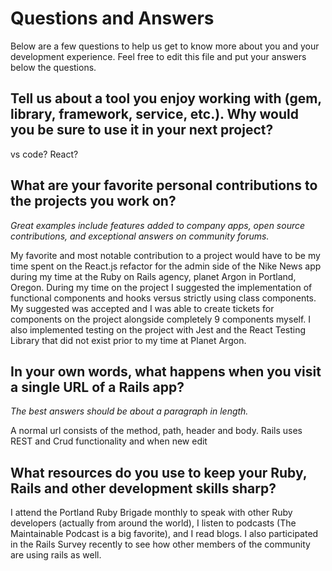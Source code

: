 # Questions and Answers

Below are a few questions to help us get to know more about you and your
development experience. Feel free to edit this file and put your answers
below the questions.

## Tell us about a tool you enjoy working with (gem, library, framework, service, etc.). Why would you be sure to use it in your next project?

vs code? React?

## What are your favorite personal contributions to the projects you work on?

*Great examples include features added to company apps, open source contributions, and exceptional answers on community forums.*

My favorite and most notable contribution to a project would have to be my time spent on the React.js refactor for the admin side of the Nike News app during my time at the Ruby on Rails agency, planet Argon in Portland, Oregon. During my time on the project I suggested the implementation of functional components and hooks versus strictly using class components. My suggested was accepted and I was able to create tickets for components on the project alongside completely 9 components myself. I also implemented testing on the project with Jest and the React Testing Library that did not exist prior to my time at Planet Argon. 


## In your own words, what happens when you visit a single URL of a Rails app?

*The best answers should be about a paragraph in length.*

 A normal url consists of the method, path, header and body. Rails uses REST and Crud functionality and when
 new 
 edit 

## What resources do you use to keep your Ruby, Rails and other development skills sharp?

I attend the Portland Ruby Brigade monthly to speak with other Ruby developers (actually from around the world), I listen to podcasts (The Maintainable Podcast is a big favorite), and I read blogs. I also participated in the Rails Survey recently to see how other members of the community are using rails as well. 
